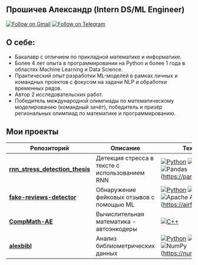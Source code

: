 ## Прошичев Александр (Intern DS/ML Engineer)
[![Follow on Gmail](https://img.shields.io/badge/gmail-kaidux22-red.svg?style=flat&logo=gmail)](mailto:kaidux22@gmail.com) [![Follow on Telegram](https://img.shields.io/badge/telegram-%40kaidux-blue.svg?style=flat&logo=telegram)](https://t.me/kaidux)

## О себе: 
- Бакалавр с отличием по прикладной математике и информатике. 
- Более 4 лет опыта в программировании на Python и более 1 года в областях Machine Learning и Data Science. 
- Практический опыт разработки ML-моделей в рамках личных и командных проектов с фокусом на задачи NLP и обработки временных рядов. 
- Автор 2 исследовательских работ. 
- Победитель международной олимпиады по математическому моделированию (командный зачёт), победитель и призёр региональных олимпиад по математике и программированию.

## Мои проекты

| Репозиторий | Описание | Технологии |
|-------------|----------|------------|
| [**rnn_stress_detection_thesis**](https://github.com/kaidux22/rnn_stress_detection_thesis) | Детекция стресса в тексте с использованием RNN | [![Python](https://img.shields.io/badge/python-3670A0?style=plastic&logo=python&logoColor=ffdd54)](https://www.python.org/) [![PyTorch](![PyTorch](https://img.shields.io/badge/PyTorch-%23EE4C2C.svg?style=plastic&logo=PyTorch&logoColor=white))](https://www.python.org/) ![Pandas](https://img.shields.io/badge/pandas-%23150458.svg?style=plastic&logo=pandas&logoColor=white)(https://pandas.pydata.org/) |
| [**fake-reviews-detector**](https://github.com/kaidux22/fake-reviews-detector) | Обнаружение фейковых отзывов с помощью ML | [![Python](https://img.shields.io/badge/python-3670A0?style=plastic&logo=python&logoColor=ffdd54)](https://www.python.org/) [![Scikit-learn](https://img.shields.io/badge/scikit--learn-%23F7931E.svg?style=plastic&logo=scikit-learn&logoColor=white)](https://scikit-learn.org/) ![Apache Airflow](https://img.shields.io/badge/Apache%20Airflow-017CEE?style=for-the-badge&logo=Apache%20Airflow&logoColor=white)(https://airflow.apache.org/) |
| [**CompMath-AE**](https://github.com/kaidux22/CompMath-AE) | Вычислительная математика - автоэнкодеры | [![C++](https://img.shields.io/badge/c++-%2300599C.svg?style=plastic&logo=c%2B%2B&logoColor=white)](https://isocpp.org/) |
| [**alexbibl**](https://github.com/kaidux22/alexbibl) | Анализ библиометрических данных | [![Python](https://img.shields.io/badge/python-3670A0?style=plastic&logo=python&logoColor=ffdd54)](https://www.python.org/) [![Jupyter](https://img.shields.io/badge/Jupyter-F37626.svg?style=plastic&logo=Jupyter&logoColor=white)](https://jupyter.org/) ![NumPy](https://img.shields.io/badge/numpy-%23013243.svg?style=plastic&logo=numpy&logoColor=white)(https://numpy.org/) |